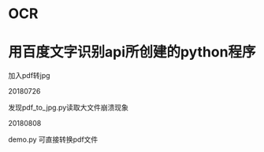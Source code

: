 # OCR
# 用百度文字识别api所创建的python程序
加入pdf转jpg

20180726

发现pdf_to_jpg.py读取大文件崩溃现象


20180808

demo.py 可直接转换pdf文件

